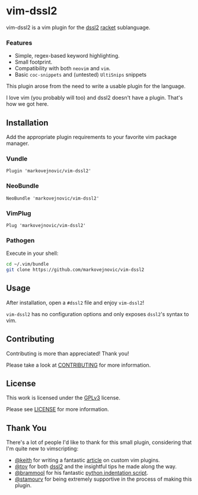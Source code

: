 # vim-dssl2

vim-dssl2 is a vim plugin for the [dssl2](https://github.com/tov/dssl2)
[racket](https://racket-lang.org/) sublanguage.

### Features

* Simple, regex-based keyword highlighting.
* Small footprint.
* Compatibility with both `neovim` and `vim`.
* Basic `coc-snippets` and (untested) `UltiSnips` snippets

This plugin arose from the need to write a usable plugin for the language.

I love vim (you probably will too) and dssl2 doesn't have a plugin. That's how
we got here.

## Installation

Add the appropriate plugin requirements to your favorite vim package manager.

### Vundle

```vim
Plugin 'markovejnovic/vim-dssl2'
```

### NeoBundle

```vim
NeoBundle 'markovejnovic/vim-dssl2'
```

### VimPlug

```vim
Plug 'markovejnovic/vim-dssl2'
```

### Pathogen

Execute in your shell:

```bash
cd ~/.vim/bundle
git clone https://github.com/markovejnovic/vim-dssl2
```

## Usage

After installation, open a `#dssl2` file and enjoy `vim-dssl2`!

`vim-dssl2` has no configuration options and only exposes `dssl2`'s syntax to
vim.

## Contributing

Contributing is more than appreciated! Thank you!

Please take a look at
[CONTRIBUTING](https://github.com/markovejnovic/vim-dssl2/blob/master/CONTRIBUTING.md)
for more information.

## License

This work is licensed under the
[GPLv3](https://www.gnu.org/licenses/gpl-3.0.en.html) license.

Please see [LICENSE](https://github.com/markovejnovic/vim-dssl2/blob/master/LICENSE)
for more information.

## Thank You

There's a lot of people I'd like to thank for this small plugin, considering
that I'm quite new to vimscripting:
* [@keith](https://github.com/keith) for writing a fantastic
[article](https://thoughtbot.com/blog/writing-vim-syntax-plugins) on custom vim
plugins.
* [@tov](https://github.com/tov/) for both
[dssl2](https://github.com/tov/dssl2) and the insightful tips he made along the
way.
* [@brammool](https://github.com/brammool) for his fantastic
[python indentation script](https://github.com/vim/vim/blob/master/runtime/indent/python.vim).
* [@stamourv](https://github.com/stamourv) for being extremely supportive in
the process of making this plugin.

